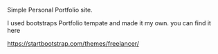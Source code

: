 
Simple Personal Portfolio site.

I used bootstraps Portfolio tempate and made it my own.
you can find it here

https://startbootstrap.com/themes/freelancer/
